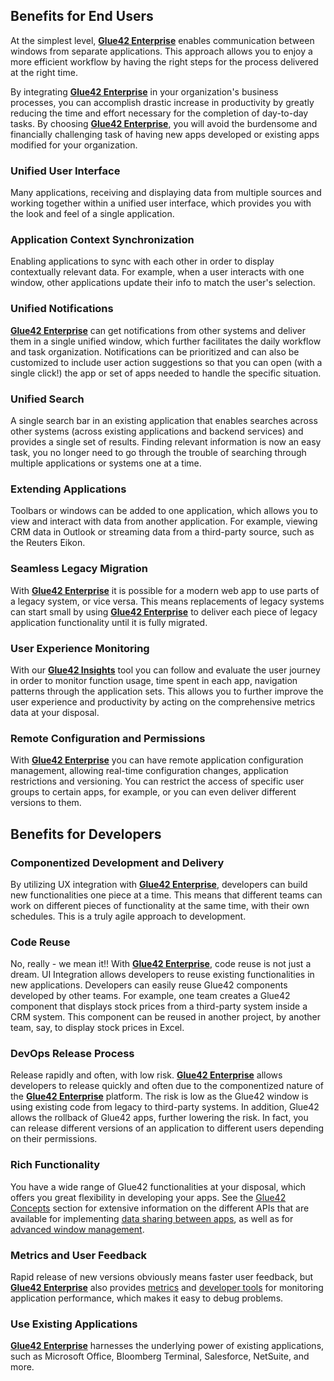 ## Benefits for End Users

At the simplest level, [**Glue42 Enterprise**](https://glue42.com/enterprise/) enables communication between windows from separate applications. This approach allows you to enjoy a more efficient workflow by having the right steps for the process delivered at the right time.

By integrating [**Glue42 Enterprise**](https://glue42.com/enterprise/) in your organization's business processes, you can accomplish drastic increase in productivity by greatly reducing the time and effort necessary for the completion of day-to-day tasks. By choosing [**Glue42 Enterprise**](https://glue42.com/enterprise/), you will avoid the burdensome and financially challenging task of having new apps developed or existing apps modified for your organization.

### Unified User Interface

Many applications, receiving and displaying data from multiple sources and working together within a unified user interface, which provides you with the look and feel of a single application.

### Application Context Synchronization

Enabling applications to sync with each other in order to display contextually relevant data. For example, when a user interacts with one window, other applications update their info to match the user's selection.

### Unified Notifications

[**Glue42 Enterprise**](https://glue42.com/enterprise/) can get notifications from other systems and deliver them in a single unified window, which further facilitates the daily workflow and task organization. Notifications can be prioritized and can also be customized to include user action suggestions so that you can open (with a single click!) the app or set of apps needed to handle the specific situation.

### Unified Search

A single search bar in an existing application that enables searches across other systems (across existing applications and backend services) and provides a single set of results. Finding relevant information is now an easy task, you no longer need to go through the trouble of searching through multiple applications or systems one at a time.

### Extending Applications

Toolbars or windows can be added to one application, which allows you to view and interact with data from another application. For example, viewing CRM data in Outlook or streaming data from a third-party source, such as the Reuters Eikon. 

### Seamless Legacy Migration

With [**Glue42 Enterprise**](https://glue42.com/enterprise/) it is possible for a modern web app to use parts of a legacy system, or vice versa. This means replacements of legacy systems can start small by using [**Glue42 Enterprise**](https://glue42.com/enterprise/) to deliver each piece of legacy application functionality until it is fully migrated. 

### User Experience Monitoring

With our [**Glue42 Insights**](https://glue42.com/insights/) tool you can follow and evaluate the user journey in order to monitor function usage, time spent in each app, navigation patterns through the application sets. This allows you to further improve the user experience and productivity by acting on the comprehensive metrics data at your disposal.

### Remote Configuration and Permissions

With [**Glue42 Enterprise**](https://glue42.com/enterprise/) you can have remote application configuration management, allowing real-time configuration changes, application restrictions and versioning. You can restrict the access of specific user groups to certain apps, for example, or you can even deliver different versions to them.
 
## Benefits for Developers

### Componentized Development and Delivery

By utilizing UX integration with [**Glue42 Enterprise**](https://glue42.com/enterprise/), developers can build new functionalities one piece at a time. This means that different teams can work on different pieces of functionality at the same time, with their own schedules. This is a truly agile approach to development. 

### Code Reuse

No, really - we mean it!! With [**Glue42 Enterprise**](https://glue42.com/enterprise/), code reuse is not just a dream. UI Integration allows developers to reuse existing functionalities in new applications. Developers can easily reuse Glue42 components developed by other teams. For example, one team creates a Glue42 component that displays stock prices from a third-party system inside a CRM system. This component can be reused in another project, by another team, say, to display stock prices in Excel.  

### DevOps Release Process

Release rapidly and often, with low risk. [**Glue42 Enterprise**](https://glue42.com/enterprise/) allows developers to release quickly and often due to the componentized nature of the [**Glue42 Enterprise**](https://glue42.com/enterprise/) platform. The risk is low as the Glue42 window is using existing code from legacy to third-party systems. In addition, Glue42 allows the rollback of Glue42 apps, further lowering the risk. In fact, you can release different versions of an application to different users depending on their permissions.

### Rich Functionality

You have a wide range of Glue42 functionalities at your disposal, which offers you great flexibility in developing your apps. See the [Glue42 Concepts](../../../glue42-concepts/glue42-toolbar/index.html) section for extensive information on the different APIs that are available for implementing [data sharing between apps](../../../glue42-concepts/data-sharing-between-apps/shared-contexts/overview/index.html), as well as for [advanced window management](../../../glue42-concepts/windows/window-management/overview/index.html).

### Metrics and User Feedback

Rapid release of new versions obviously means faster user feedback, but [**Glue42 Enterprise**](https://glue42.com/enterprise/) also provides [metrics](../../../glue42-concepts/metrics/overview/index.html) and [developer tools](../../../developers/dev-tools/index.html) for monitoring application performance, which makes it easy to debug problems.

### Use Existing Applications

[**Glue42 Enterprise**](https://glue42.com/enterprise/) harnesses the underlying power of existing applications, such as Microsoft Office, Bloomberg Terminal, Salesforce, NetSuite, and more.